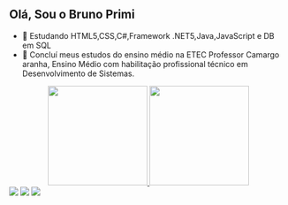 ## Olá, Sou o Bruno Primi

- 🌱 Estudando HTML5,CSS,C#,Framework .NET5,Java,JavaScript e DB em SQL
- 🏫 Concluí meus estudos do ensino médio na ETEC Professor Camargo aranha, Ensino Médio com habilitação profissional técnico em Desenvolvimento de Sistemas.
  
<div align="center">
  <a href="https://github.com/BrunoPrimi">
  <img height="180em" src="https://github-readme-stats.vercel.app/api?username=BrunoPrimi&show_icons=truee&theme=transparent&count_private=true"/>
  <img height="180em" src="https://github-readme-stats.vercel.app/api/top-langs/?username=BrunoPrimi&hide_progress=true&theme=transparent"/>
</div> 
<div>
  <a href="https://instagram.com/Bruno_Primi" target="_blank"><img src="https://img.shields.io/badge/-Instagram-%23E4405F?style=for-the-badge&logo=instagram&logoColor=Dark" target="_blank"></a>
  <a href ="mailto:brunoreballo@gmail.com"><img src="https://img.shields.io/badge/-Gmail-%23333?style=for-the-badge&logo=gmail&logoColor=white" target="_blank"></a>
  <a href="https://www.linkedin.com/in/bruno-primi-reballo-916256224/" target="_blank"><img src="https://img.shields.io/badge/-LinkedIn-%230077B5?style=for-the-badge&logo=linkedin&logoColor=white" target="_blank"></a> </div>
